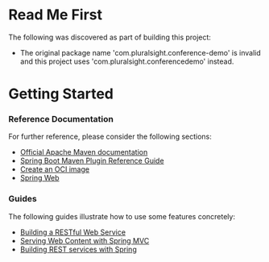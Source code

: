 # Read Me First
The following was discovered as part of building this project:

* The original package name 'com.pluralsight.conference-demo' is invalid and this project uses 'com.pluralsight.conferencedemo' instead.

# Getting Started

### Reference Documentation
For further reference, please consider the following sections:

* [Official Apache Maven documentation](https://maven.apache.org/guides/index.html)
* [Spring Boot Maven Plugin Reference Guide](https://docs.spring.io/spring-boot/docs/2.5.0/maven-plugin/reference/html/)
* [Create an OCI image](https://docs.spring.io/spring-boot/docs/2.5.0/maven-plugin/reference/html/#build-image)
* [Spring Web](https://docs.spring.io/spring-boot/docs/2.5.0/reference/htmlsingle/#boot-features-developing-web-applications)

### Guides
The following guides illustrate how to use some features concretely:

* [Building a RESTful Web Service](https://spring.io/guides/gs/rest-service/)
* [Serving Web Content with Spring MVC](https://spring.io/guides/gs/serving-web-content/)
* [Building REST services with Spring](https://spring.io/guides/tutorials/bookmarks/)


